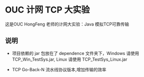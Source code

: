 # OUC 计网 TCP 大实验

这是OUC HongFeng 老师的计网大实验：Java 模拟TCP可靠传输

## 说明

- 项目依赖的 jar 包放在了 dependence 文件夹下，Windows 请使用 TCP_Win_TestSys.jar, 
Linux 请使用 TCP_TestSys_Linux.jar

- TCP Go-Back-N 流水线协议版本,增加传输的效率